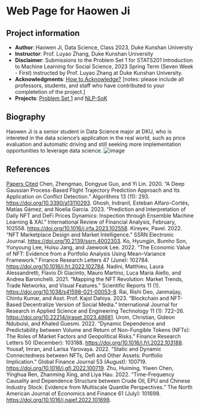 # Web Page for Haowen Ji
## Project information
- **Author**: Haowen Ji, Data Science, Class 2023, Duke Kunshan University
- **Instructor**: Prof. Luyao Zhang, Duke Kunshan University
- **Disclaimer**: Submissions to the Problem Set 1 for STATS201 Introduction to Machine Learning for Social Science, 2023 Spring Term (Seven Week - First) instructed by Prof. Luyao Zhang at Duke Kunshan University.
- **Acknowledgments**: [How to Acknowledge?](https://www.scribbr.co.uk/thesis-dissertation/acknowledgements/)
[notes: please include all professors, students, and staff who have contributed to your completetion of the project.]
- **Projects**: 
[Problem Set 1](https://github.com/Rising-Stars-by-Sunshine/stats201-PS1-Haowen/blob/main/problem-set-1/Haowen_Ji_Spring2023_Problem_Set_1_Demo_Ethereum_Blockchain_API.ipynb) and 
[NLP-SoK](https://github.com/Rising-Stars-by-Sunshine/stats201-PS1-Haowen/blob/main/code/Haowen_NLP_Blockchain_SoKs.ipynb)
## Biography
Haowen Ji is a senior student in Data Science major at DKU, who is intereted in the data science’s application in the real world, such as price evaluation and automatic driving and still seeking more implementation opportunities to leverage data science.
![image](https://github.com/Rising-Stars-by-Sunshine/stats201-PS1-Haowen/blob/main/spotlight/figures/Haowen.jpg)
## References
[Papers Cited](https://github.com/Rising-Stars-by-Sunshine/stats201-PS1-Haowen/blob/main/data/references.csv)
Chen, Zhengmao, Dongyue Guo, and Yi Lin. 2020. “A Deep Gaussian Process-Based Flight Trajectory Prediction Approach and Its Application on Conflict Detection.” Algorithms 13 (11): 293. https://doi.org/10.3390/a13110293.
Ghosh, Indranil, Esteban Alfaro-Cortés, Matías Gámez, and Noelia García. 2023. “Prediction and Interpretation of Daily NFT and DeFi Prices Dynamics: Inspection through Ensemble Machine Learning & XAI.” International Review of Financial Analysis, February, 102558. https://doi.org/10.1016/j.irfa.2023.102558.
Kireyev, Pavel. 2022. “NFT Marketplace Design and Market Intelligence.” SSRN Electronic Journal. https://doi.org/10.2139/ssrn.4002303.
Ko, Hyungjin, Bumho Son, Yunyoung Lee, Huisu Jang, and Jaewook Lee. 2022. “The Economic Value of NFT: Evidence from a Portfolio Analysis Using Mean–Variance Framework.” Finance Research Letters 47 (June): 102784. https://doi.org/10.1016/j.frl.2022.102784.
Nadini, Matthieu, Laura Alessandretti, Flavio Di Giacinto, Mauro Martino, Luca Maria Aiello, and Andrea Baronchelli. 2021. “Mapping the NFT Revolution: Market Trends, Trade Networks, and Visual Features.” Scientific Reports 11 (1). https://doi.org/10.1038/s41598-021-00053-8.
Rai, Rishi Deo, Janmaijay, Chintu Kumar, and Asst. Prof. Kajol Dahiya. 2023. “Blockchain and NFT-Based Decentralize Version of Social Media.” International Journal for Research in Applied Science and Engineering Technology 11 (1): 722–26. https://doi.org/10.22214/ijraset.2023.48681.
Urom, Christian, Gideon Ndubuisi, and Khaled Guesmi. 2022. “Dynamic Dependence and Predictability between Volume and Return of Non-Fungible Tokens (NFTs): The Roles of Market Factors and Geopolitical Risks.” Finance Research Letters 50 (December): 103188. https://doi.org/10.1016/j.frl.2022.103188.
Yousaf, Imran, and Larisa Yarovaya. 2022. “Static and Dynamic Connectedness between NFTs, Defi and Other Assets: Portfolio Implication.” Global Finance Journal 53 (August): 100719. https://doi.org/10.1016/j.gfj.2022.100719.
Zhu, Huiming, Yiwen Chen, Yinghua Ren, Zhanming Xing, and Liya Hau. 2022. “Time-Frequency Causality and Dependence Structure between Crude Oil, EPU and Chinese Industry Stock: Evidence from Multiscale Quantile Perspectives.” The North American Journal of Economics and Finance 61 (July): 101698. https://doi.org/10.1016/j.najef.2022.101698.

